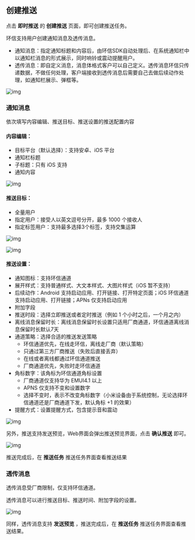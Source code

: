 ## 创建推送

点击 **即时推送** 的 **创建推送** 页面，即可创建推送任务。

环信支持用户创建通知消息及透传消息。

- 通知消息：指定通知标题和内容后，由环信SDK自动处理后、在系统通知栏中以通知栏消息的形式展示，同时响铃或震动提醒用户。
- 透传消息：即自定义消息，消息体格式客户可以自己定义。透传消息环信只传递数据，不做任何处理，客户端接收到透传消息后需要自己去做后续动作处理，如通知栏展示、弹框等。

![img](/images/instantpush/push_notification_create.png)

### 通知消息

依次填写内容编辑、推送目标、推送设置的推送配置内容

#### 内容编辑：

- 目标平台（默认选择）：支持安卓、iOS 平台
- 通知栏标题
- 子标题：只有 iOS 支持
- 通知内容

![img](/images/instantpush/push_notification_edit.png)

#### 推送目标：

- 全量用户
- 指定用户：接受人以英文逗号分开，最多 1000 个接收人
- 指定标签用户：支持最多选择3个标签，支持交集运算

![img](/images/instantpush/push_user_certain.png)

![img](/images/instantpush/push_user_tagged.png)

#### 推送设置：

- 通知图标：支持环信通道
- 展开样式：支持普通样式、大文本样式、大图片样式（iOS 暂不支持）
- 后续动作：Android 支持启动应用、打开链接、打开特定页面；iOS 环信通道支持启动应用、打开链接；APNs 仅支持启动应用
- 附加字段
- 推送时段：选择立即推送或者定时推送（例如 1 个小时之后，一个月之内）
- 离线消息保留时长：离线消息保留时长设置只适用厂商通道，环信通道离线消息保留时长默认7天
- 通道策略：选择合适的推送发送策略
  - 环信通道优先，在线走环信，离线走厂商（默认策略）
  - 只通过第三方厂商推送（失败后直接丢弃）
  - 在线或者离线都通过环信通道推送
  - 厂商通道优先，失败时走环信通道
- 角标数字：该角标为环信通道角标设置
  - 厂商通道仅支持华为 EMUI4.1 以上
  - APNS 仅支持不变和设置数字
  - 选择不变时，表示不改变角标数字（小米设备由于系统控制，无论选择环信通道还是厂商通道下发，默认角标 +1 的效果）
- 提醒方式：设置提醒方式，包含提示音和震动

![img](/images/instantpush/push_setting.png)

另外，推送支持发送预览，Web界面会弹出推送预览界面，点击 **确认推送** 即可。

![img](/images/instantpush/push_preview.png)

推送完成后，在 **推送任务** 推送任务界面查看推送结果

### 透传消息

透传消息受厂商限制，仅支持环信通道。

透传消息可以进行推送目标、推送时间、附加字段的设置。

![img](/images/instantpush/push_transparent_message.png)

同样，透传消息支持 **发送预览** ，推送完成后，在 **推送任务** 推送任务界面查看推送结果。
